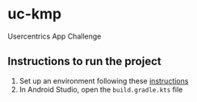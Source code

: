 # uc-kmp
Usercentrics App Challenge

Instructions to run the project
-------------------------------
1. Set up an environment following these [instructions](https://www.jetbrains.com/help/kotlin-multiplatform-dev/compose-multiplatform-setup.html#install-the-necessary-tools)
2. In Android Studio, open the `build.gradle.kts` file
